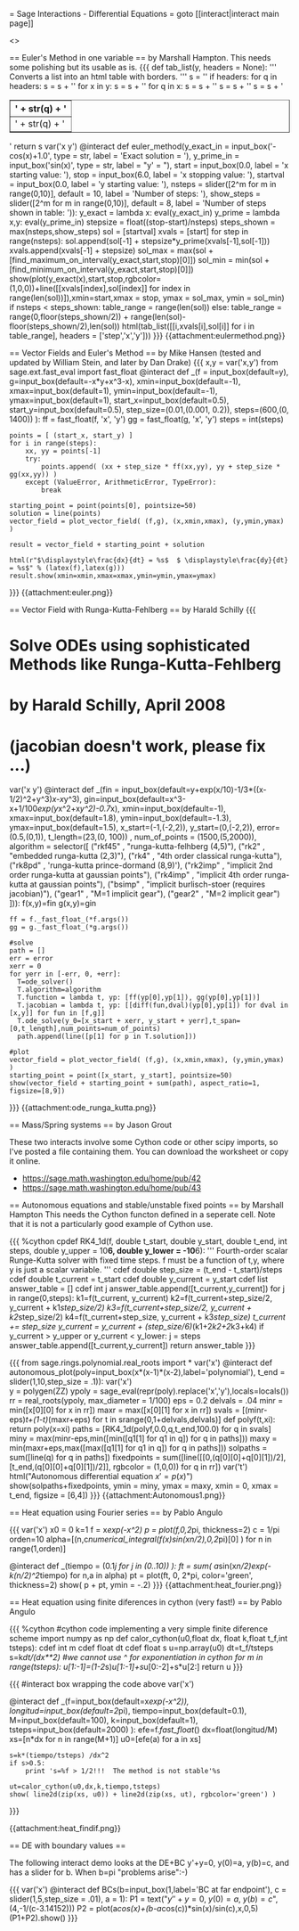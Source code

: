 = Sage Interactions - Differential Equations =
goto [[interact|interact main page]]

<<TableOfContents>>

== Euler's Method in one variable ==
by Marshall Hampton. This needs some polishing but its usable as is.
{{{
def tab_list(y, headers = None):
    '''
    Converts a list into an html table with borders.
    '''
    s = '<table border = 1>'
    if headers:
        for q in headers:
            s = s + '<th>' + str(q) + '</th>'
    for x in y:
        s = s + '<tr>'
        for q in x:
            s = s + '<td>' + str(q) + '</td>'
        s = s + '</tr>'
    s = s + '</table>'
    return s
var('x y')
@interact
def euler_method(y_exact_in = input_box('-cos(x)+1.0', type = str, label = 'Exact solution = '), y_prime_in = input_box('sin(x)', type = str, label = "y' = "), start = input_box(0.0, label = 'x starting value: '), stop = input_box(6.0, label = 'x stopping value: '), startval = input_box(0.0, label = 'y starting value: '), nsteps = slider([2^m for m in range(0,10)], default = 10, label = 'Number of steps: '), show_steps = slider([2^m for m in range(0,10)], default = 8, label = 'Number of steps shown in table: ')):
    y_exact = lambda x: eval(y_exact_in)
    y_prime = lambda x,y: eval(y_prime_in)
    stepsize = float((stop-start)/nsteps)
    steps_shown = max(nsteps,show_steps)
    sol = [startval]
    xvals = [start]
    for step in range(nsteps):
        sol.append(sol[-1] + stepsize*y_prime(xvals[-1],sol[-1]))
        xvals.append(xvals[-1] + stepsize)
    sol_max = max(sol + [find_maximum_on_interval(y_exact,start,stop)[0]])
    sol_min = min(sol + [find_minimum_on_interval(y_exact,start,stop)[0]])
    show(plot(y_exact(x),start,stop,rgbcolor=(1,0,0))+line([[xvals[index],sol[index]] for index in range(len(sol))]),xmin=start,xmax = stop, ymax = sol_max, ymin = sol_min)
    if nsteps < steps_shown:
        table_range = range(len(sol))
    else:
        table_range = range(0,floor(steps_shown/2)) + range(len(sol)-floor(steps_shown/2),len(sol))
    html(tab_list([[i,xvals[i],sol[i]] for i in table_range], headers = ['step','x','y']))
}}}
{{attachment:eulermethod.png}}

== Vector Fields and Euler's Method ==
by Mike Hansen (tested and updated by William Stein, and later by Dan Drake)
{{{
x,y = var('x,y')
from sage.ext.fast_eval import fast_float
@interact
def _(f = input_box(default=y), g=input_box(default=-x*y+x^3-x),
      xmin=input_box(default=-1), xmax=input_box(default=1),
      ymin=input_box(default=-1), ymax=input_box(default=1),
      start_x=input_box(default=0.5), start_y=input_box(default=0.5),
      step_size=(0.01,(0.001, 0.2)), steps=(600,(0, 1400)) ):
    ff = fast_float(f, 'x', 'y')
    gg = fast_float(g, 'x', 'y')
    steps = int(steps)

    points = [ (start_x, start_y) ]
    for i in range(steps):
        xx, yy = points[-1]
        try:
            points.append( (xx + step_size * ff(xx,yy), yy + step_size * gg(xx,yy)) )
        except (ValueError, ArithmeticError, TypeError):
            break

    starting_point = point(points[0], pointsize=50)
    solution = line(points)
    vector_field = plot_vector_field( (f,g), (x,xmin,xmax), (y,ymin,ymax) )

    result = vector_field + starting_point + solution

    html(r"$\displaystyle\frac{dx}{dt} = %s$  $ \displaystyle\frac{dy}{dt} = %s$" % (latex(f),latex(g)))
    result.show(xmin=xmin,xmax=xmax,ymin=ymin,ymax=ymax)
}}}
{{attachment:euler.png}}

== Vector Field with Runga-Kutta-Fehlberg ==
by Harald Schilly
{{{
# Solve ODEs using sophisticated Methods like Runga-Kutta-Fehlberg
# by Harald Schilly, April 2008
# (jacobian doesn't work, please fix ...)
var('x y')
@interact
def _(fin = input_box(default=y+exp(x/10)-1/3*((x-1/2)^2+y^3)*x-x*y^3), gin=input_box(default=x^3-x+1/100*exp(y*x^2+x*y^2)-0.7*x),
      xmin=input_box(default=-1), xmax=input_box(default=1.8),
      ymin=input_box(default=-1.3), ymax=input_box(default=1.5),
      x_start=(-1,(-2,2)), y_start=(0,(-2,2)), error=(0.5,(0,1)),
      t_length=(23,(0, 100)) , num_of_points = (1500,(5,2000)),
      algorithm = selector([
         ("rkf45" , "runga-kutta-felhberg (4,5)"),
         ("rk2" , "embedded runga-kutta (2,3)"),
         ("rk4" , "4th order classical runga-kutta"),
         ("rk8pd" , 'runga-kutta prince-dormand (8,9)'),
         ("rk2imp" , "implicit 2nd order runga-kutta at gaussian points"),
         ("rk4imp" , "implicit 4th order runga-kutta at gaussian points"),
         ("bsimp" , "implicit burlisch-stoer (requires jacobian)"),
         ("gear1" , "M=1 implicit gear"),
         ("gear2" , "M=2 implicit gear")
      ])):
    f(x,y)=fin
    g(x,y)=gin

    ff = f._fast_float_(*f.args())
    gg = g._fast_float_(*g.args())

    #solve
    path = []
    err = error
    xerr = 0
    for yerr in [-err, 0, +err]:
      T=ode_solver()
      T.algorithm=algorithm
      T.function = lambda t, yp: [ff(yp[0],yp[1]), gg(yp[0],yp[1])]
      T.jacobian = lambda t, yp: [[diff(fun,dval)(yp[0],yp[1]) for dval in [x,y]] for fun in [f,g]]
      T.ode_solve(y_0=[x_start + xerr, y_start + yerr],t_span=[0,t_length],num_points=num_of_points)
      path.append(line([p[1] for p in T.solution]))

    #plot
    vector_field = plot_vector_field( (f,g), (x,xmin,xmax), (y,ymin,ymax) )
    starting_point = point([x_start, y_start], pointsize=50)
    show(vector_field + starting_point + sum(path), aspect_ratio=1, figsize=[8,9])
}}}
{{attachment:ode_runga_kutta.png}}

== Mass/Spring systems ==
by Jason Grout

These two interacts involve some Cython code or other scipy imports, so I've posted a file containing them.  You can download the worksheet or copy it online.

  * https://sage.math.washington.edu/home/pub/42
  * https://sage.math.washington.edu/home/pub/43

== Autonomous equations and stable/unstable fixed points ==
by Marshall Hampton
This needs the Cython functon defined in a seperate cell.  Note that it is not a particularly good example of Cython use.

{{{
%cython
cpdef RK4_1d(f, double t_start, double y_start, double t_end, int steps, double y_upper = 10**6, double y_lower = -10**6):
    '''
    Fourth-order scalar Runge-Kutta solver with fixed time steps. f must be a function of t,y, 
    where y is just a scalar variable.
    '''
    cdef double step_size = (t_end - t_start)/steps
    cdef double t_current = t_start
    cdef double y_current = y_start
    cdef list answer_table = []
    cdef int j
    answer_table.append([t_current,y_current])
    for j in range(0,steps):
        k1=f(t_current, y_current)
        k2=f(t_current+step_size/2, y_current + k1*step_size/2)
        k3=f(t_current+step_size/2, y_current + k2*step_size/2)
        k4=f(t_current+step_size, y_current + k3*step_size)
        t_current += step_size
        y_current = y_current + (step_size/6)*(k1+2*k2+2*k3+k4)
        if y_current > y_upper or y_current < y_lower: 
            j = steps
        answer_table.append([t_current,y_current])
    return answer_table
}}}

{{{
from sage.rings.polynomial.real_roots import *
var('x')
@interact
def autonomous_plot(poly=input_box(x*(x-1)*(x-2),label='polynomial'), t_end = slider(1,10,step_size = .1)): 
    var('x')   
    y = polygen(ZZ)
    ypoly = sage_eval(repr(poly).replace('x','y'),locals=locals())
    rr = real_roots(ypoly, max_diameter = 1/100)
    eps = 0.2
    delvals = .04
    minr = min([x[0][0] for x in rr])
    maxr = max([x[0][1] for x in rr])
    svals = [(minr-eps)*t+(1-t)*(maxr+eps) for t in srange(0,1+delvals,delvals)]
    def polyf(t,xi):
        return poly(x=xi)
    paths = [RK4_1d(polyf,0.0,q,t_end,100.0) for q in svals]    
    miny = max(minr-eps,min([min([q1[1] for q1 in q]) for q in paths]))
    maxy = min(maxr+eps,max([max([q1[1] for q1 in q]) for q in paths]))
    solpaths = sum([line(q) for q in paths])
    fixedpoints = sum([line([[0,(q[0][0]+q[0][1])/2],[t_end,(q[0][0]+q[0][1])/2]], rgbcolor = (1,0,0)) for q in rr])
    var('t')
    html("Autonomous differential equation $x' = p(x)$")
    show(solpaths+fixedpoints, ymin = miny, ymax = maxy, xmin = 0, xmax = t_end, figsize = [6,4])
}}}
{{attachment:Autonomous1.png}}

== Heat equation using Fourier series ==
by Pablo Angulo

{{{
var('x')
x0  = 0
k=1
f   = x*exp(-x^2)
p   = plot(f,0,2*pi, thickness=2)
c   = 1/pi
orden=10
alpha=[(n,c*numerical_integral(f(x)*sin(x*n/2),0,2*pi)[0] ) for n in range(1,orden)]

@interact
def _(tiempo = (0.1*j for j in (0..10)) ):
    ft = sum( a*sin(x*n/2)*exp(-k*(n/2)^2*tiempo) for n,a in alpha)
    pt = plot(ft, 0, 2*pi, color='green', thickness=2)
    show( p + pt, ymin = -.2)
}}}
{{attachment:heat_fourier.png}}

== Heat equation using finite diferences in cython (very fast!) ==
by Pablo Angulo

{{{
%cython
#cython code implementing a very simple finite diference scheme
import numpy as np
def calor_cython(u0,float dx, float k,float t_f,int tsteps):
    cdef int m
    cdef float dt
    cdef float s
    u=np.array(u0)
    dt=t_f/tsteps
    s=k*dt/(dx**2)        #we cannot use ^ for exponentiation in cython
    for m in range(tsteps):
        u[1:-1]=(1-2*s)*u[1:-1]+s*u[0:-2]+s*u[2:]
    return u
}}}

{{{
#interact box wrapping the code above
var('x')

@interact
def _(f=input_box(default=x*exp(-x^2)), longitud=input_box(default=2*pi),
      tiempo=input_box(default=0.1), M=input_box(default=100),
      k=input_box(default=1), tsteps=input_box(default=2000) ):
    efe=f._fast_float_()
    dx=float(longitud/M)
    xs=[n*dx for n in range(M+1)]
    u0=[efe(a) for a in xs]

    s=k*(tiempo/tsteps) /dx^2
    if s>0.5:
        print 's=%f > 1/2!!!  The method is not stable'%s

    ut=calor_cython(u0,dx,k,tiempo,tsteps)
    show( line2d(zip(xs, u0)) + line2d(zip(xs, ut), rgbcolor='green') )
}}}

{{attachment:heat_findif.png}}

== DE with boundary values ==

The following interact demo looks at the DE+BC y'+y=0, y(0)=a, y(b)=c, and has a slider for b. When b=pi "problems arise":-)

{{{
var('x')
@interact
def BCs(b=input_box(1,label='BC at far endpoint'), c = slider(1,5,step_size = .01), a = 1): 
    P1 = text("$y''+y=0,\ y(0) = a,\ y(b) = c$",(4,-1/(c-3.14152)))
    P2 = plot(a*cos(x)+(b-a*cos(c))*sin(x)/sin(c),x,0,5)
    (P1+P2).show()
}}}
